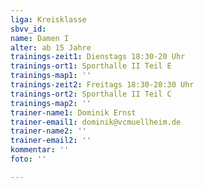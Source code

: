 ```yaml
---
liga: Kreisklasse
sbvv_id: 
name: Damen I
alter: ab 15 Jahre
trainings-zeit1: Dienstags 18:30-20 Uhr
trainings-ort1: Sporthalle II Teil E
trainings-map1: ''
trainings-zeit2: Freitags 18:30-20:30 Uhr
trainings-ort2: Sporthalle II Teil C
trainings-map2: ''
trainer-name1: Dominik Ernst
trainer-email1: dominik@vcmuellheim.de
trainer-name2: ''
trainer-email2: ''
kommentar: ''
foto: ''

---
```

